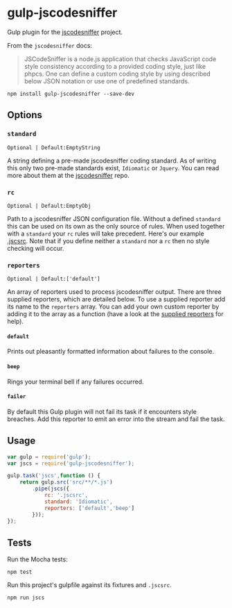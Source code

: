 # gulp-jscodesniffer

Gulp plugin for the [jscodesniffer](https://github.com/dsheiko/jscodesniffer) project.

From the `jscodesniffer` docs:

> JSCodeSniffer is a node.js application that checks JavaScript code style consistency according to a provided coding style, just like phpcs. One can define a custom coding style by using described below JSON notation or use one of predefined standards.

```
npm install gulp-jscodesniffer --save-dev
```

## Options

### **`standard`**

`Optional | Default:EmptyString`

A string defining a pre-made jscodesniffer coding standard. As of writing this only two pre-made standards exist, `Idiomatic` or `Jquery`. You can read more about them at the [jscodesniffer](https://github.com/dsheiko/jscodesniffer) repo.

### **`rc`**

`Optional | Default:EmptyObj`

Path to a jscodesniffer JSON configuration file. Without a defined `standard` this can be used on its own as the only source of rules. When used together with a `standard` your `rc` rules will take precedent. Here's our example [.jscsrc](https://github.com/jedrichards/gulp-jscodesniffer/blob/master/.jscsrc). Note that if you define neither a `standard` nor a `rc` then no style checking will occur.

### **`reporters`**

`Optional | Default:['default']`

An array of reporters used to process jscodesniffer output. There are three supplied reporters, which are detailed below. To use a supplied reporter add its name to the `reporters` array. You can add your own custom reporter by adding it to the array as a function (have a look at the [supplied reporters](https://github.com/jedrichards/gulp-jscodesniffer/tree/master/reporters) for help).

#### `default`

Prints out pleasantly formatted information about failures to the console.

#### `beep`

Rings your terminal bell if any failures occurred.

#### `failer`

By default this Gulp plugin will not fail its task if it encounters style breaches. Add this reporter to emit an error into the stream and fail the task.

## Usage

```javascript
var gulp = require('gulp');
var jscs = require('gulp-jscodesniffer');

gulp.task('jscs',function () {
    return gulp.src('src/**/*.js')
        .pipe(jscs({
            rc: '.jscsrc',
            standard: 'Idiomatic',
            reporters: ['default','beep']
        }));
});
```

## Tests

Run the Mocha tests:

```
npm test
```

Run this project's gulpfile against its fixtures and `.jscsrc`.

```
npm run jscs
```
